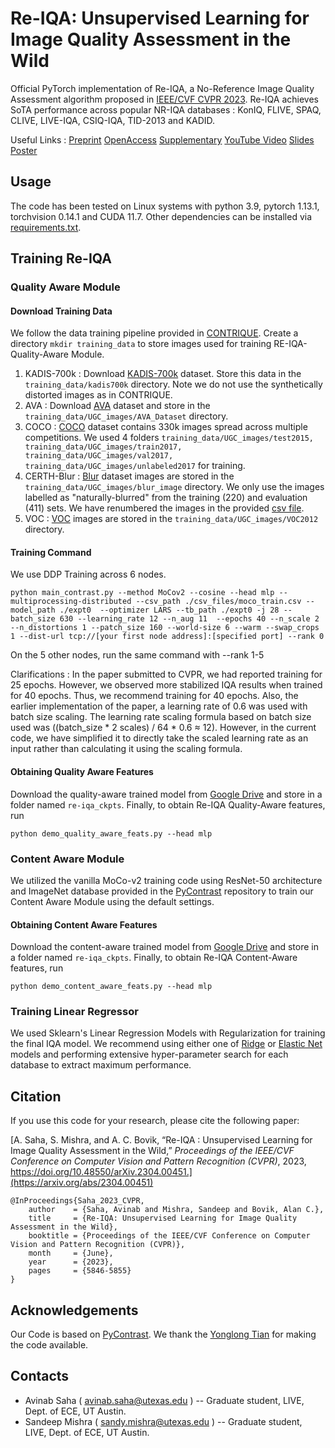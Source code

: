 # Re-IQA: Unsupervised Learning for Image Quality Assessment in the Wild

Official PyTorch implementation of Re-IQA, a No-Reference Image Quality Assessment algorithm proposed in [IEEE/CVF CVPR 2023](https://cvpr2023.thecvf.com/). Re-IQA achieves SoTA performance across popular NR-IQA databases : KonIQ, FLIVE, SPAQ, CLIVE, LIVE-IQA, CSIQ-IQA, TID-2013 and KADID.

Useful Links : [Preprint](https://arxiv.org/abs/2304.00451) [OpenAccess](https://openaccess.thecvf.com/content/CVPR2023/papers/Saha_Re-IQA_Unsupervised_Learning_for_Image_Quality_Assessment_in_the_Wild_CVPR_2023_paper.pdf) [Supplementary](https://openaccess.thecvf.com/content/CVPR2023/supplemental/Saha_Re-IQA_Unsupervised_Learning_CVPR_2023_supplemental.pdf) [YouTube Video](https://www.youtube.com/watch?v=gHIAC-L3eFg) [Slides](https://drive.google.com/file/d/1ckDpkJaj7Hk0KBX3g_0Kfpw3CBvPnGFE/view?usp=sharing) [Poster](https://drive.google.com/file/d/1aIob7YE77hT_LEARGftYdw1nINOLzENo/view?usp=sharing)

## Usage

The code has been tested on Linux systems with python 3.9, pytorch 1.13.1, torchvision 0.14.1 and CUDA 11.7. Other dependencies can be installed via [requirements.txt](requirements.txt). 

## Training Re-IQA 

### Quality Aware Module

#### Download Training Data 

We follow the data training pipeline provided in [CONTRIQUE](https://github.com/pavancm/CONTRIQUE).
Create a directory ```mkdir training_data``` to store images used for training RE-IQA-Quality-Aware Module.
1. KADIS-700k : Download [KADIS-700k](http://database.mmsp-kn.de/kadid-10k-database.html) dataset. Store this data in the ```training_data/kadis700k``` directory. Note we do not use the synthetically distorted images as in CONTRIQUE.
2. AVA : Download [AVA](https://github.com/mtobeiyf/ava_downloader) dataset and store in the ```training_data/UGC_images/AVA_Dataset``` directory.
3. COCO : [COCO](https://cocodataset.org/#download) dataset contains 330k images spread across multiple competitions. We used 4 folders ```training_data/UGC_images/test2015, training_data/UGC_images/train2017, training_data/UGC_images/val2017, training_data/UGC_images/unlabeled2017``` for training.
4. CERTH-Blur : [Blur](https://mklab.iti.gr/results/certh-image-blur-dataset/) dataset images are stored in the ```training_data/UGC_images/blur_image``` directory. We only use the images labelled as "naturally-blurred" from the training (220) and evaluation (411) sets. We have renumbered the images in the provided [csv file](csv_files/moco_train.csv).
5. VOC : [VOC](http://host.robots.ox.ac.uk:8080/pascal/VOC/voc2012/) images are stored in the ```training_data/UGC_images/VOC2012``` directory.

#### Training Command

We use DDP Training across 6 nodes. 

```
python main_contrast.py --method MoCov2 --cosine --head mlp --multiprocessing-distributed --csv_path ./csv_files/moco_train.csv --model_path ./expt0  --optimizer LARS --tb_path ./expt0 -j 28 --batch_size 630 --learning_rate 12 --n_aug 11  --epochs 40 --n_scale 2 --n_distortions 1 --patch_size 160 --world-size 6 --warm --swap_crops 1 --dist-url tcp://[your first node address]:[specified port] --rank 0
```

On the 5 other nodes, run the same command with --rank 1-5

Clarifications : 
In the paper submitted to CVPR, we had reported training for 25 epochs. However, we observed more stabilized IQA results when trained for 40 epochs. Thus, we recommend training for 40 epochs. Also, the earlier implementation of the paper, a learning rate of 0.6 was used with batch size scaling. The learning rate scaling formula based on batch size used was ((batch_size * 2 scales) / 64 * 0.6 ≈ 12). However, in the current code, we have simplified it to directly take the scaled learning rate as an input rather than calculating it using the scaling formula.

#### Obtaining Quality Aware Features

Download the quality-aware trained model from [Google Drive](https://drive.google.com/file/d/1DYMx8omn69yXUmBFL728JD3qMLNogFt8/view?usp=sharing) and store in a folder named ```re-iqa_ckpts```. Finally, to obtain Re-IQA Quality-Aware features, run

```
python demo_quality_aware_feats.py --head mlp
```

### Content Aware Module 

We utilized the vanilla MoCo-v2 training code using ResNet-50 architecture and ImageNet database provided in the [PyContrast](https://github.com/HobbitLong/PyContrast) repository to train our Content Aware Module using the default settings. 

#### Obtaining Content Aware Features

Download the content-aware trained model from [Google Drive](https://drive.google.com/file/d/1TO-5fmZFT2_nt99j4IZen6vmXUb_UL3n/view?usp=sharing) and store in a folder named ```re-iqa_ckpts```. Finally, to obtain Re-IQA Content-Aware features, run

```
python demo_content_aware_feats.py --head mlp
```

### Training Linear Regressor

We used Sklearn's Linear Regression Models with Regularization for training the final IQA model. We recommend using either one of [Ridge](https://scikit-learn.org/stable/modules/generated/sklearn.linear_model.Ridge.html) or [Elastic Net](https://scikit-learn.org/stable/modules/generated/sklearn.linear_model.ElasticNet.html) models and performing extensive hyper-parameter search for each database to extract maximum performance. 

## Citation

If you use this code for your research, please cite the following paper:

[A. Saha, S. Mishra, and A. C. Bovik, “Re-IQA : Unsupervised Learning for Image Quality Assessment in the Wild,” *Proceedings of the IEEE/CVF Conference on Computer Vision and Pattern Recognition (CVPR)*, 2023, https://doi.org/10.48550/arXiv.2304.00451.](https://arxiv.org/abs/2304.00451)

```
@InProceedings{Saha_2023_CVPR,
    author    = {Saha, Avinab and Mishra, Sandeep and Bovik, Alan C.},
    title     = {Re-IQA: Unsupervised Learning for Image Quality Assessment in the Wild},
    booktitle = {Proceedings of the IEEE/CVF Conference on Computer Vision and Pattern Recognition (CVPR)},
    month     = {June},
    year      = {2023},
    pages     = {5846-5855}
}
```

## Acknowledgements 

Our Code is based on [PyContrast](https://github.com/HobbitLong/PyContrast). We thank the [Yonglong Tian](https://github.com/HobbitLong) for making the code available.

## Contacts

- Avinab Saha ( avinab.saha@utexas.edu ) -- Graduate student, LIVE, Dept. of ECE, UT Austin.
- Sandeep Mishra ( sandy.mishra@utexas.edu ) -- Graduate student, LIVE, Dept. of ECE, UT Austin.